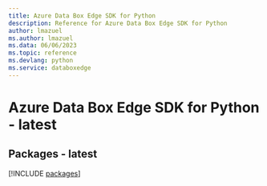 ```yaml
---
title: Azure Data Box Edge SDK for Python
description: Reference for Azure Data Box Edge SDK for Python
author: lmazuel
ms.author: lmazuel
ms.data: 06/06/2023
ms.topic: reference
ms.devlang: python
ms.service: databoxedge
---
```

# Azure Data Box Edge SDK for Python - latest
## Packages - latest
[!INCLUDE [packages](data-box-edge-index.md)]